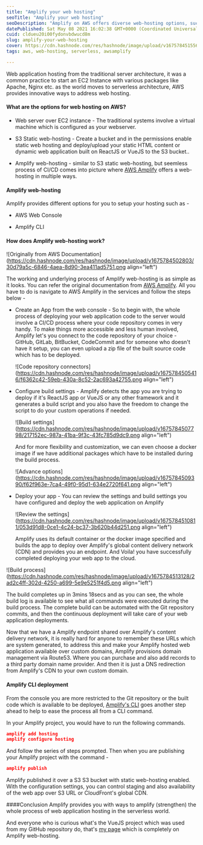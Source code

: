 ```yaml
---
title: "Amplify your web hosting"
seoTitle: "Amplify your web hosting"
seoDescription: "Amplify on AWS offers diverse web-hosting options, such as EC2 instance, S3 static web-hosting, and Amplify CLI deployment"
datePublished: Sat May 08 2021 16:02:38 GMT+0000 (Coordinated Universal Time)
cuid: cldueu20i00fydonvbdwucd8m
slug: amplify-your-web-hosting
cover: https://cdn.hashnode.com/res/hashnode/image/upload/v1675784515568/a151509f-e13d-4802-8470-1c81fdf2a8eb.jpeg
tags: aws, web-hosting, serverless, awsamplify

---
```


Web application hosting from the traditional server architecture, it was a common practice to start an EC2 Instance with various packages like Apache, Nginx etc. as the world moves to serverless architecture, AWS provides innovative ways to address web hosting.

#### What are the options for web hosting on AWS?

* Web server over EC2 instance - The traditional systems involve a virtual machine which is configured as your webserver.
    
* S3 Static web-hosting - Create a bucket and in the permissions enable static web hosting and deploy/upload your static HTML content or dynamic web application built on ReactJS or VueJS to the S3 bucket..
    
* Amplify web-hosting - similar to S3 static web-hosting, but seemless process of CI/CD comes into picture where [AWS Amplify](https://aws.amazon.com/amplify/hosting/) offers a web-hosting in multiple ways.
    

#### Amplify web-hosting

Amplify provides different options for you to setup your hosting such as -

* AWS Web Console
    
* Amplify CLI
    

#### How does Amplify web-hosting work?

![Originally from AWS Documentation](https://cdn.hashnode.com/res/hashnode/image/upload/v1675784502803/30d79a5c-6846-4aea-8d90-3ea411ad5751.png align="left")

The working and underlying process of Amplify web-hosting is as simple as it looks. You can refer the original documentation from [AWS Amplify](https://aws.amazon.com/amplify/hosting/). All you have to do is navigate to AWS Amplify in the services and follow the steps below -

* Create an App from the web console - So to begin with, the whole process of deploying your web application code to the server would involve a CI/CD process where your code repository comes in very handy. To make things more accessible and less human involved, Amplify let's you connect to the code repository of your choice - GitHub, GitLab, BitBucket, CodeCommit and for someone who doesn't have it setup, you can even upload a zip file of the built source code which has to be deployed.
    
    ![Code repository connectors](https://cdn.hashnode.com/res/hashnode/image/upload/v1675784505416/f6362c42-59eb-430a-8c52-2ac693a42755.png align="left")
    
* Configure build settings - Amplify detects the app you are trying to deploy if it's ReactJS app or VueJS or any other framework and it generates a build script and you also have the freedom to change the script to do your custom operations if needed.
    
    ![Build settings](https://cdn.hashnode.com/res/hashnode/image/upload/v1675784507798/217152ec-987a-41ba-9f3c-43fc785d9dc9.png align="left")
    
    And for more flexibility and customization, we can even choose a docker image if we have additional packages which have to be installed during the build process.
    
    ![Advance options](https://cdn.hashnode.com/res/hashnode/image/upload/v1675784509390/f62f963e-7ca4-49f0-95d1-634e2720f641.png align="left")
    
* Deploy your app - You can review the settings and build settings you have configured and deploy the web application on Amplify
    
    ![Review the settings](https://cdn.hashnode.com/res/hashnode/image/upload/v1675784510811/053d91d8-0ce1-4c24-bc37-3b620b44d251.png align="left")
    
    Amplify uses its default container or the docker image specified and builds the app to deploy over Amplify's global content delivery network (CDN) and provides you an endpoint. And Voila! you have successfully completed deploying your web app to the cloud.
    

![Build process](https://cdn.hashnode.com/res/hashnode/image/upload/v1675784513128/2ad2c4ff-302d-4250-a699-5e9e5251f4d5.png align="left")

The build completes up in 3mins 18secs and as you can see, the whole build log is available to see what all commands were executed during the build process. The complete build can be automated with the Git repository commits, and then the continuous deployment will take care of your web application deployments.

Now that we have a Amplify endpoint shared over Amplify's content delivery network, it is really hard for anyone to remember these URLs which are system generated, to address this and make your Amplify hosted web application available over custom domains, Amplify provisions domain management via Route53. Where you can purchase and also add records to a third party domain name provider. And then it is just a DNS redirection from Amplify's CDN to your own custom domain.

#### Amplify CLI deployment

From the console you are more restricted to the Git repository or the built code which is available to be deployed, [Amplify's CLI](https://docs.amplify.aws/cli/hosting) goes another step ahead to help to ease the process all from a CLI command.

In your Amplify project, you would have to run the following commands.

```json
amplify add hosting
amplify configure hosting
```

And follow the series of steps prompted. Then when you are publishing your Amplify project with the command -

```json
amplify publish
```

Amplify published it over a S3 S3 bucket with static web-hosting enabled. With the configuration settings, you can control staging and also availability of the web app over S3 URL or CloudFront's global CDN.

####Conclusion Amplify provides you with ways to amplify (strengthen) the whole process of web application hosting in the serverless world.

And everyone who is curious what's the VueJS project which was used from my GitHub repository do, that's [my page](https://www.zachjonesnoel.com/#/) which is completely on Amplify web-hosting.